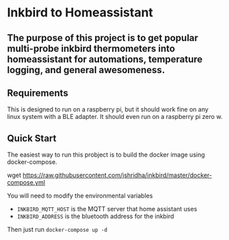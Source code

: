 # Inkbird to Homeassistant
## The purpose of this project is to get popular multi-probe inkbird thermometers into homeassistant for automations, temperature logging, and general awesomeness.

## Requirements

This is designed to run on a raspberry pi, but it should work fine on any linux system with a BLE adapter. It should even run on a raspberry pi zero w.


## Quick Start
The easiest way to run this probject is to build the docker image using docker-compose.

wget https://raw.githubusercontent.com/jshridha/inkbird/master/docker-compose.yml

You will need to modify the environmental variables
* `INKBIRD_MQTT_HOST` is the MQTT server that home assistant uses
* `INKBIRD_ADDRESS` is the bluetooth address for the inkbird

Then just run `docker-compose up -d`

